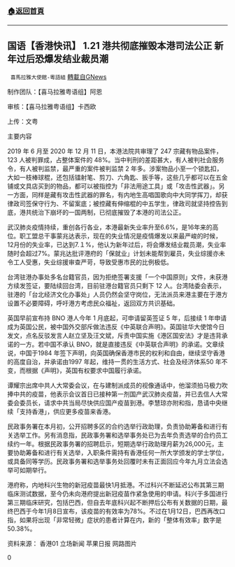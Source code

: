 ###  [:house:返回首頁](https://github.com/ourhimalayas/txt)
---

## 国语【香港快讯】 1.21 港共彻底摧毁本港司法公正 新年过后恐爆发结业裁员潮
` 喜馬拉雅大使館-粵語組` [轉載自GNews](https://gnews.org/zh-hans/787645/)

制作团队：【喜马拉雅粤语组】阿恩

审核：【喜马拉雅粤语组】卡西欧

上传：文粤



主要内容

2019 年 6 月至 2020 年 12 月 11 日，本港法院共审理了 247 宗藏有物品案件，123 人被判罪成，占整体案件的 48%。当中判刑的差距甚大，有人被判社会服务令，有人被判监禁，最严重的案件被判监禁 2 年多。涉案物品小至一个锁匙扣，大如一枝棒球棍，还包括镭射笔、剪刀、六角匙、扳手等，这些几乎都可以在五金铺或文具店买到的物品，都可以被指控为「非法用途工具」或「攻击性武器」。另一方面，同样是藏有攻击性武器的罪名，有内地生高唱国歌向中大同学挥刀，却获律政司签保守行为、不留案底；被控藏有伸缩棍的中五学生，律政司就坚持控告到底，港共统治下崩坏的一国两制，已彻底摧毁了本港的司法公正。

武汉肺炎疫情持续，重创各行各业，本港最新失业率升至6.6%，是16年来的高位。职工盟总干事蒙兆达表示，现在的失业情况是疫情爆发以来最严峻的时候， 12月份的失业率，已达到7.１%，他认为新年过后，将会爆发结业裁员潮，失业率随时会超过7%。蒙兆达批评港府的「保就业」计划未能帮到雇员，失业综援亦未令工人受惠，失业综援审查严苛，导致受惠市民的比例极低。

台湾驻港办事处多名台籍官员，因为拒绝签署支援「一个中国原则」文件，未获港方续发签证，要陆续回台湾，目前驻港台籍官员只剩下 12 人。台湾陆委会表示，驻港的「台北经济文化办事处」人员仍然会坚守岗位，无法派员来港主要在于港方设置不必要障碍，呼吁港方考虑民众福祉，返回双方共识基础。

英国早前宣布持 BNO 港人今年 1 月底起，可申请留英签证 5 年，后接续 1 年申请成为英国公民，被中国外交部斥做法违反《中英联合声明》。英国驻华大使馆今日发文，点名反驳发言人赵立坚及汪文斌，斥责中国实施《港区国安法》才是违背承诺的一方。若中国不承认 BNO，就是直接违反《中英联合声明》的承诺。文章续说，中国于1984 年签下声明，向英国确保香港市民的权利和自由，继续坚守香港的高度自治，并承诺由1997 年起，维持一贯的生活方式、社会及经济体系50 年不变，而根据《声明》，英国有权要求中国履行承诺。

谭耀宗出席中共人大常委会议，在与建制派成员的视像通话中，他溜须拍马极力吹捧中共的疫苗，他表示会议首日已接种第一剂国产武汉肺炎疫苗，并已去信人大常委会委员长，请求中共当局尽快供应国产疫苗到港。李慧琼亦附和指，恳请中央继续「支持香港」，供应更多疫苗来香港。

民政事务署在本月初，公开招聘多区的合约选举行政助理，负责协助筹备和进行有关选举工作。另有消息指，民政事务署和选举事务处已为去年负责选举的合约员工续约一年。根据民政事务署的招聘启示，短期选举行政助理月薪为26,000元，主要协助筹备和进行有关选举，入职条件需持有香港任何一所大学颁发的学士学位，或具备同等学历。民政事务署和选举事务处回覆时未有正面回应今年九月立法会选举可如期举行。

港府称，内地科兴生物的新冠疫苗最快1月抵港。不过科兴不断延迟公布其第三期临床测试数据，至今仍未向港府提出新冠疫苗作紧急使用的申请。科兴于多国进行第三期临床研究，包括巴西，但自去年底科兴起不断押后公布有关数据的日期，最终巴西于今年1月8日宣布，该疫苗的有效率为78%。不过在1月12日，巴西再改口指，如果将出现「非常轻微」症状的患者计算在内，新的「整体有效率」数字是50.38%。

资料来源： 香港01 立场新闻 苹果日报 网路图片

0
